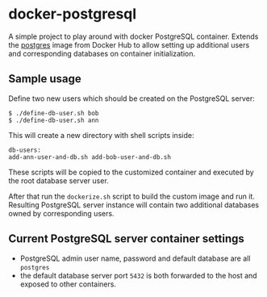 # docker-postgresql

A simple project to play around with docker PostgreSQL container. Extends the [postgres](https://hub.docker.com/_/postgres/) image from Docker Hub to allow setting up additional users and corresponding databases on container initialization.

## Sample usage

Define two new users which should be created on the PostgreSQL server:

```
$ ./define-db-user.sh bob
$ ./define-db-user.sh ann
```
This will create a new directory with shell scripts inside:

```
db-users:
add-ann-user-and-db.sh add-bob-user-and-db.sh
```

These scripts will be copied to the customized container and executed by the root database server user.

After that run the `dockerize.sh` script to build the custom image and run it. Resulting PostgreSQL server instance will contain two additional databases owned by corresponding users.

## Current PostgreSQL server container settings

- PostgreSQL admin user name, password and default database are all `postgres`
- the default database server port `5432` is both forwarded to the host and exposed to other containers.
